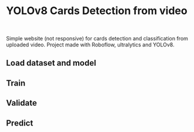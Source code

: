 <h1>YOLOv8 Cards Detection from video</h1>
<br>
<p>Simple website (not responsive) for cards detection and classification from uploaded video. Project made with Roboflow, ultralytics and YOLOv8. </p>

<h2>Load dataset and model</h2>
<h2>Train</h2>
<h2>Validate</h2>
<h2>Predict</h2>
